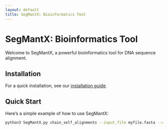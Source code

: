 ```yaml
---
layout: default
title: SegMantX: Bioinformatics Tool
---
```


# SegMantX: Bioinformatics Tool

Welcome to SegMantX, a powerful bioinformatics tool for DNA sequence alignment.

## Installation

For a quick installation, see our [installation guide](installation.md).

## Quick Start

Here’s a simple example of how to use SegMantX:

```bash
python3 SegMantX.py chain_self_alignments --input_file myfile.fasta --output_file result.txt
